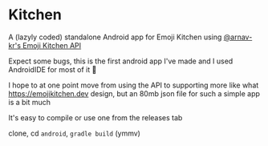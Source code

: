 # Kitchen

A (lazyly coded) standalone Android app for Emoji Kitchen using [@arnav-kr's Emoji Kitchen API](https://emoji-kitchen.vercel.app/)

Expect some bugs, this is the first android app I've made and I used AndroidIDE for most of it 🤷

I hope to at one point move from using the API to supporting more like what https://emojikitchen.dev design, but an 80mb json file for such a simple app is a bit much

It's easy to compile or use one from the releases tab

clone, cd `android`, `gradle build` (ymmv)
